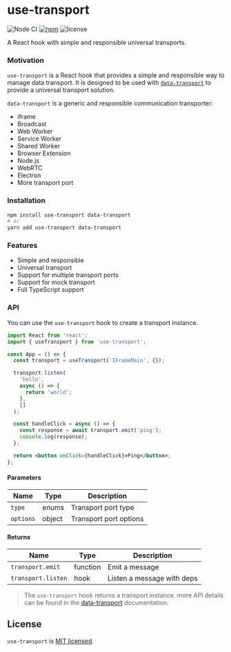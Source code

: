 # use-transport

![Node CI](https://github.com/unadlib/use-transport/workflows/Node%20CI/badge.svg)
[![npm](https://img.shields.io/npm/v/use-transport.svg)](https://www.npmjs.com/package/use-transport)
![license](https://img.shields.io/npm/l/use-transport)

A React hook with simple and responsible universal transports.

### Motivation

`use-transport` is a React hook that provides a simple and responsible way to manage data transport. It is designed to be used with [`data-transport`](https://github.com/unadlib/data-transport) to provide a universal transport solution.

`data-transport` is a generic and responsible communication transporter:

- iframe
- Broadcast
- Web Worker
- Service Worker
- Shared Worker
- Browser Extension
- Node.js
- WebRTC
- Electron
- More transport port

### Installation

```bash
npm install use-transport data-transport
# or
yarn add use-transport data-transport
```

### Features

- Simple and responsible
- Universal transport
- Support for multiple transport ports
- Support for mock transport
- Full TypeScript support

### API

You can use the `use-transport` hook to create a transport instance.

```jsx
import React from 'react';
import { useTransport } from 'use-transport';

const App = () => {
  const transport = useTransport('IFrameMain', {});

  transport.listen(
    'hello',
    async () => {
      return 'world';
    },
    []
  );

  const handleClick = async () => {
    const response = await transport.emit('ping');
    console.log(response);
  };

  return <button onClick={handleClick}>Ping</button>;
};
```

#### Parameters

| Name      | Type   | Description            |
| --------- | ------ | ---------------------- |
| `type`    | enums  | Transport port type    |
| `options` | object | Transport port options |

#### Returns

| Name               | Type     | Description                |
| ------------------ | -------- | -------------------------- |
| `transport.emit`   | function | Emit a message             |
| `transport.listen` | hook     | Listen a message with deps |

> The `use-transport` hook returns a transport instance. more API details can be found in the [data-transport](https://github.com/unadlib/data-transport) documentation.

## License

`use-transport` is [MIT licensed](https://github.com/unadlib/use-transport/blob/main/LICENSE).
